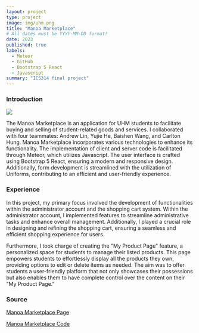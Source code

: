 ```yaml
---
layout: project
type: project
image: img/uhm.png
title: "Manoa Marketplace"
# All dates must be YYYY-MM-DD format!
date: 2023
published: true
labels:
  - Meteor
  - GitHub
  - Bootstrap 5 React
  - Javascript
summary: "ICS314 final project"
---
```

### Introduction

<img src = "https://manoa-market-place.github.io/doc/Landing-Page.png">

The Manoa Marketplace is an application for UHM students to facilitate buying and selling of student-related goods and services.
I collaborated with four teammates: Andrew Lin, Yujie He, Baishen Wang, and Carlton Hung. 
Manoa Marketplace incorporates various technologies to enhance its functionality. The implementation of client and server code is facilitated through Meteor, which utilizes Javascript. The user interface is crafted using Bootstrap 5 React, ensuring a modern and responsive design. Additionally, form development is streamlined with the utilization of Uniforms, contributing to an efficient and user-friendly experience.

### Experience


In this project, my primary focus involved the development of functionalities within the administrator account and the shopping cart system. Within the administrator account, I implemented features to streamline administrative tasks and enhance overall management. Additionally, I played a crucial role in designing and refining the shopping cart, ensuring a seamless and efficient shopping experience for users.


Furthermore, I took charge of creating the "My Product Page" feature, a personalized space for students to manage their listed products. This page empowers students to effortlessly display all the products they own, providing options to edit or delete items as needed. The aim was to offer students a user-friendly platform that not only showcases their possessions but also enables them to have complete control over the content on their "My Product Page."

### Source
<a href="https://github.com/manoa-market-place/manoa-market-place.github.io">Manoa Marketplace Page</a>


<a href="https://manoa-market-place.github.io/">Manoa Marketplace Code</a>
